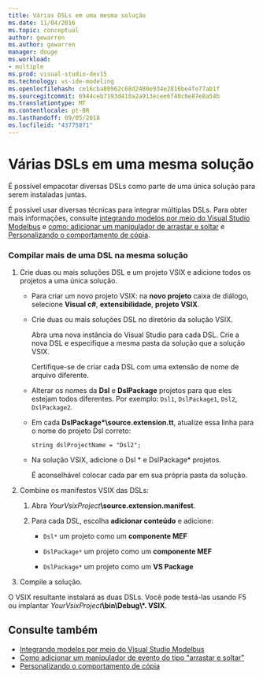 ```yaml
---
title: Várias DSLs em uma mesma solução
ms.date: 11/04/2016
ms.topic: conceptual
author: gewarren
ms.author: gewarren
manager: douge
ms.workload:
- multiple
ms.prod: visual-studio-dev15
ms.technology: vs-ide-modeling
ms.openlocfilehash: ce16cba80962c68d2480e934e2816be4fe77ab1f
ms.sourcegitcommit: 6944ceb7193d410a2a913ecee6f40c6e87e8a54b
ms.translationtype: MT
ms.contentlocale: pt-BR
ms.lasthandoff: 09/05/2018
ms.locfileid: "43775871"
---
```

# <a name="multiple-dsls-in-one-solution"></a>Várias DSLs em uma mesma solução
É possível empacotar diversas DSLs como parte de uma única solução para serem instaladas juntas.

 É possível usar diversas técnicas para integrar múltiplas DSLs. Para obter mais informações, consulte [integrando modelos por meio do Visual Studio Modelbus](../modeling/integrating-models-by-using-visual-studio-modelbus.md) e [como: adicionar um manipulador de arrastar e soltar](../modeling/how-to-add-a-drag-and-drop-handler.md) e [Personalizando o comportamento de cópia](../modeling/customizing-copy-behavior.md).

### <a name="to-build-more-than-one-dsl-in-the-same-solution"></a>Compilar mais de uma DSL na mesma solução

1.  Crie duas ou mais soluções DSL e um projeto VSIX e adicione todos os projetos a uma única solução.

    -   Para criar um novo projeto VSIX: na **novo projeto** caixa de diálogo, selecione **Visual c#**, **extensibilidade**, **projeto VSIX**.

    -   Crie duas ou mais soluções DSL no diretório da solução VSIX.

         Abra uma nova instância do Visual Studio para cada DSL. Crie a nova DSL e especifique a mesma pasta da solução que a solução VSIX.

         Certifique-se de criar cada DSL com uma extensão de nome de arquivo diferente.

    -   Alterar os nomes da **Dsl** e **DslPackage** projetos para que eles estejam todos diferentes. Por exemplo: `Dsl1`, `DslPackage1`, `Dsl2`, `DslPackage2`.

    -   Em cada **DslPackage\*\source.extension.tt**, atualize essa linha para o nome do projeto Dsl correto:

         `string dslProjectName = "Dsl2";`

    -   Na solução VSIX, adicione o Dsl * e DslPackage\* projetos.

         É aconselhável colocar cada par em sua própria pasta da solução.

2.  Combine os manifestos VSIX das DSLs:

    1.  Abra _YourVsixProject_**\source.extension.manifest**.

    2.  Para cada DSL, escolha **adicionar conteúdo** e adicione:

        -   `Dsl*` um projeto como um **componente MEF**

        -   `DslPackage*` um projeto como um **componente MEF**

        -   `DslPackage*` um projeto como um **VS Package**

3.  Compile a solução.

 O VSIX resultante instalará as duas DSLs. Você pode testá-las usando F5 ou implantar _YourVsixProject_**\bin\Debug\\\*. VSIX**.

## <a name="see-also"></a>Consulte também

- [Integrando modelos por meio do Visual Studio Modelbus](../modeling/integrating-models-by-using-visual-studio-modelbus.md)
- [Como adicionar um manipulador de evento do tipo "arrastar e soltar"](../modeling/how-to-add-a-drag-and-drop-handler.md)
- [Personalizando o comportamento de cópia](../modeling/customizing-copy-behavior.md)